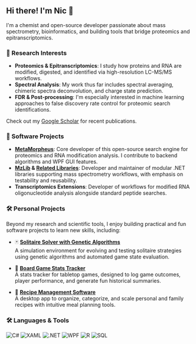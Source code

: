 ## Hi there! I'm Nic 👋

I'm a chemist and open-source developer passionate about mass spectrometry, bioinformatics, and building tools that bridge proteomics and epitranscriptomics.

### 🔬 Research Interests

- **Proteomics & Epitranscriptomics**: I study how proteins and RNA are modified, digested, and identified via high-resolution LC-MS/MS workflows.
- **Spectral Analysis**: My work thus far includes spectral averaging, chimeric spectra deconvolution, and charge state prediction.
- **FDR & Post-processing**: I'm especially interested in machine learning approaches to false discovery rate control for proteomic search identifications. 

Check out my [Google Scholar](https://scholar.google.com/citations?view_op=list_works&hl=en&user=-LYof70AAAAJ) for recent publications.

### 🧪 Software Projects

- **[MetaMorpheus](https://github.com/smith-chem-wisc/MetaMorpheus)**: Core developer of this open-source search engine for proteomics and RNA modification analysis. I contribute to backend algorithms and WPF GUI features.
- **[MzLib](https://github.com/smith-chem-wisc/mzLib) & [Related Libraries](https://github.com/nbollis/MetaAnalyzer)**: Developer and maintainer of modular .NET libraries supporting mass spectrometry workflows, with emphasis on testability and reusability.
- **Transcriptomics Extensions**: Developer of workflows for modified RNA oligonucleotide analysis alongside standard peptide searches.

### 🛠️ Personal Projects

Beyond my research and scientific tools, I enjoy building practical and fun software projects to learn new skills, including:

- 🃏 **[Solitaire Solver with Genetic Algorithms](https://github.com/nbollis/Solivtare)**  
  A simulation environment for evolving and testing solitaire strategies using genetic algorithms and automated game state evaluation.

- 🎲 **[Board Game Stats Tracker](https://github.com/nbollis/FourSoulsStatsTracker)**  
  A stats tracker for tabletop games, designed to log game outcomes, player performance, and generate fun historical summaries.

- 🍲 **[Recipe Management Software](https://github.com/nbollis/TheKitchen)**  
  A desktop app to organize, categorize, and scale personal and family recipes with intuitive meal planning tools.
  
### 🛠️  Languages & Tools
![C#](https://img.shields.io/badge/C%23-239120?style=flat&logo=c-sharp&logoColor=white)
![XAML](https://img.shields.io/badge/XAML-0C54C2?style=flat&logo=xaml&logoColor=white)
![.NET](https://img.shields.io/badge/.NET-512BD4?style=flat&logo=dotnet&logoColor=white)
![WPF](https://img.shields.io/badge/WPF-5C2D91?style=flat&logo=windows&logoColor=white)
![R](https://img.shields.io/badge/R-276DC3?style=flat&logo=r&logoColor=white)
![SQL](https://img.shields.io/badge/SQL-4479A1?style=flat&logo=sqlite&logoColor=white)


<!-- ![Nic's GitHub stats](https://github-readme-stats.vercel.app/api?username=nbollis&show_icons=true&theme=tokyonight) -->

